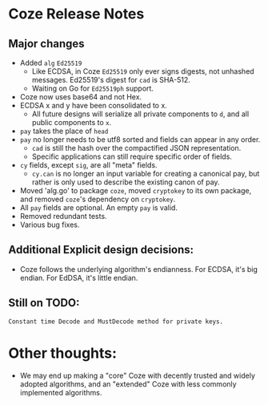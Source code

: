 

# Coze Release Notes
## Major changes

- Added `alg` `Ed25519`
	- Like ECDSA, in Coze `Ed25519` only ever signs digests, not unhashed messages.
	Ed25519's digest for `cad` is SHA-512.  
	- Waiting on Go for `Ed25519ph` support. 
- Coze now uses base64 and not Hex.
- ECDSA x and y have been consolidated to x. 
	- All future designs will serialize all private components to `d`, and all
	public components to `x`. 
- `pay` takes the place of `head`
- `pay` no longer needs to be utf8 sorted and fields can appear in any order.
	- `cad` is still the hash over the compactified JSON representation.  
	- Specific applications can still require specific order of fields. 
- `cy` fields, except `sig`, are all "meta" fields.  
	- `cy.can` is no longer an input variable for creating a canonical pay, but
	rather is only used to describe the existing canon of pay.  
- Moved 'alg.go' to package `coze`, moved `cryptokey` to its own package, and
  removed `coze`'s dependency on `cryptokey`.  
- All `pay` fields are optional.  An empty `pay` is valid.  
- Removed redundant tests.
- Various bug fixes.

## Additional Explicit design decisions:
- Coze follows the underlying algorithm's endianness.  For ECDSA, it's big
  endian.  For EdDSA, it's little endian.  

## Still on TODO:
	Constant time Decode and MustDecode method for private keys. 

# Other thoughts:
- We may end up making a "core" Coze with decently trusted and widely adopted
algorithms, and an "extended" Coze with less commonly implemented algorithms.  